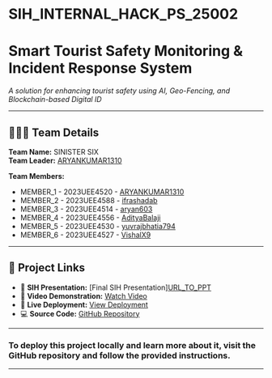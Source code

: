 # SIH_INTERNAL_HACK_PS_25002


# Smart Tourist Safety Monitoring & Incident Response System  
_A solution for enhancing tourist safety using AI, Geo-Fencing, and Blockchain-based Digital ID_

---

## 🧑‍🤝‍🧑 Team Details
**Team Name:** SINISTER SIX<br>
**Team Leader:** [ARYANKUMAR1310](https://github.com/ARYANKUMAR1310)  

**Team Members:**  
- MEMBER_1 - 2023UEE4520 - [ARYANKUMAR1310](https://github.com/ARYANKUMAR1310)  
- MEMBER_2 - 2023UEE4588 - [ifrashadab](https://github.com/ifrashadab)
- MEMBER_3 - 2023UEE4514 - [aryan603](https://github.com/aryan603)  
- MEMBER_4 - 2023UEE4556 - [AdityaBalaji](https://github.com/Neo-04)  
- MEMBER_5 - 2023UEE4530 - [yuvrajbhatia794](https://github.com/yuvrajbhatia794)  
- MEMBER_6 - 2023UEE4527 - [VishalX9](https://github.com/VishalX9)

---

## 🔗 Project Links
- 📑 **SIH Presentation:** [Final SIH Presentation][URL_TO_PPT](https://drive.google.com/file/d/1lgSzV9ICjbqbNyH4O_oK-oa5AxcDl8sh/view?usp=sharing)  
- 🎥 **Video Demonstration:** [Watch Video](https://youtu.be/9FAkUDYBtpQ?si=ltElWSzzxyoFl0TW)
- 🚀 **Live Deployment:** [View Deployment](https://safetrail-3.onrender.com/)
- 💻 **Source Code:** [GitHub Repository](https://github.com/VishalX9/SafeTrail/tree/main)  

---
### To deploy this project locally and learn more about it, visit the GitHub repository and follow the provided instructions.
---


